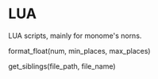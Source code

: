 # LUA
LUA scripts, mainly for monome's norns.

format_float(num, min_places, max_places)

get_siblings(file_path, file_name)
